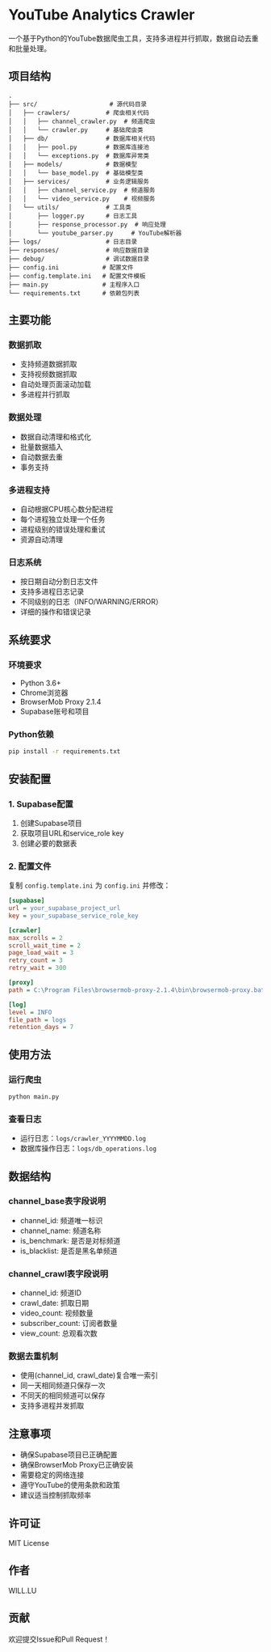 # YouTube Analytics Crawler

一个基于Python的YouTube数据爬虫工具，支持多进程并行抓取，数据自动去重和批量处理。

## 项目结构

```
.
├── src/                    # 源代码目录
│   ├── crawlers/          # 爬虫相关代码
│   │   ├── channel_crawler.py  # 频道爬虫
│   │   └── crawler.py     # 基础爬虫类
│   ├── db/                # 数据库相关代码
│   │   ├── pool.py        # 数据库连接池
│   │   └── exceptions.py  # 数据库异常类
│   ├── models/            # 数据模型
│   │   └── base_model.py  # 基础模型类
│   ├── services/          # 业务逻辑服务
│   │   ├── channel_service.py  # 频道服务
│   │   └── video_service.py    # 视频服务
│   └── utils/             # 工具类
│       ├── logger.py      # 日志工具
│       ├── response_processor.py  # 响应处理
│       └── youtube_parser.py     # YouTube解析器
├── logs/                  # 日志目录
├── responses/             # 响应数据目录
├── debug/                 # 调试数据目录
├── config.ini            # 配置文件
├── config.template.ini   # 配置文件模板
├── main.py               # 主程序入口
└── requirements.txt      # 依赖包列表
```

## 主要功能

### 数据抓取
- 支持频道数据抓取
- 支持视频数据抓取
- 自动处理页面滚动加载
- 多进程并行抓取

### 数据处理
- 数据自动清理和格式化
- 批量数据插入
- 自动数据去重
- 事务支持

### 多进程支持
- 自动根据CPU核心数分配进程
- 每个进程独立处理一个任务
- 进程级别的错误处理和重试
- 资源自动清理

### 日志系统
- 按日期自动分割日志文件
- 支持多进程日志记录
- 不同级别的日志（INFO/WARNING/ERROR）
- 详细的操作和错误记录

## 系统要求

### 环境要求
- Python 3.6+
- Chrome浏览器
- BrowserMob Proxy 2.1.4
- Supabase账号和项目

### Python依赖
```bash
pip install -r requirements.txt
```

## 安装配置

### 1. Supabase配置
1. 创建Supabase项目
2. 获取项目URL和service_role key
3. 创建必要的数据表

### 2. 配置文件
复制 `config.template.ini` 为 `config.ini` 并修改：
```ini
[supabase]
url = your_supabase_project_url
key = your_supabase_service_role_key

[crawler]
max_scrolls = 2
scroll_wait_time = 2
page_load_wait = 3
retry_count = 3
retry_wait = 300

[proxy]
path = C:\Program Files\browsermob-proxy-2.1.4\bin\browsermob-proxy.bat

[log]
level = INFO
file_path = logs
retention_days = 7
```

## 使用方法

### 运行爬虫
```bash
python main.py
```

### 查看日志
- 运行日志：`logs/crawler_YYYYMMDD.log`
- 数据库操作日志：`logs/db_operations.log`

## 数据结构

### channel_base表字段说明
- channel_id: 频道唯一标识
- channel_name: 频道名称
- is_benchmark: 是否是对标频道
- is_blacklist: 是否是黑名单频道

### channel_crawl表字段说明
- channel_id: 频道ID
- crawl_date: 抓取日期
- video_count: 视频数量
- subscriber_count: 订阅者数量
- view_count: 总观看次数

### 数据去重机制
- 使用(channel_id, crawl_date)复合唯一索引
- 同一天相同频道只保存一次
- 不同天的相同频道可以保存
- 支持多进程并发抓取

## 注意事项

- 确保Supabase项目已正确配置
- 确保BrowserMob Proxy已正确安装
- 需要稳定的网络连接
- 遵守YouTube的使用条款和政策
- 建议适当控制抓取频率

## 许可证

MIT License

## 作者

WILL.LU

## 贡献

欢迎提交Issue和Pull Request！